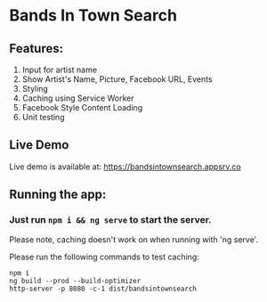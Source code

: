 # Bands In Town Search

## Features:
1. Input for artist name
2. Show Artist's Name, Picture, Facebook URL, Events
3. Styling
4. Caching using Service Worker
5. Facebook Style Content Loading
6. Unit testing

## Live Demo
Live demo is available at: https://bandsintownsearch.appsrv.co

## Running the app:
### Just run `npm i && ng serve` to start the server.
Please note, caching doesn't work on when running with 'ng serve'.

Please run the following commands to test caching:
```
npm i
ng build --prod --build-optimizer
http-server -p 8080 -c-1 dist/bandsintownsearch
```
